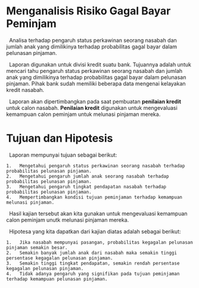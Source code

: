 # Menganalisis Risiko Gagal Bayar Peminjam
&nbsp;&nbsp;Analisa terhadap pengaruh status perkawinan seorang nasabah dan jumlah anak yang dimilikinya terhadap probabilitas gagal bayar dalam pelunasan pinjaman.

&nbsp;&nbsp;Laporan digunakan untuk divisi kredit suatu bank. Tujuannya adalah untuk mencari tahu pengaruh status perkawinan seorang nasabah dan jumlah anak yang dimilikinya terhadap probabilitas gagal bayar dalam pelunasan pinjaman. Pihak bank sudah memiliki beberapa data mengenai kelayakan kredit nasabah.

&nbsp;&nbsp;Laporan akan dipertimbangkan pada saat pembuatan **penilaian kredit** untuk calon nasabah. **Penilaian kredit** digunakan untuk mengevaluasi kemampuan calon peminjam untuk melunasi pinjaman mereka.


# Tujuan dan Hipotesis
&nbsp;&nbsp;Laporan mempunyai tujuan sebagai berikut:

    1.   Mengetahui pengaruh status perkawinan seorang nasabah terhadap probabilitas pelunasan pinjaman.
    2.   Mengetahui pengaruh jumlah anak seorang nasabah terhadap probabilitas pelunasan pinjaman.
    3.   Mengetahui pengaruh tingkat pendapatan nasabah terhadap probabilitas pelunasan pinjaman.
    4.   Mempertimbangkan kondisi tujuan peminjaman terhadap kemampuan melunasi pinjaman.

&nbsp;&nbsp;Hasil kajian tersebut akan kita gunakan untuk mengevaluasi kemampuan calon peminjam unutk melunasi pinjaman mereka.

&nbsp;&nbsp;Hipotesa yang kita dapatkan dari kajian diatas adalah sebagai berikut:

    1.   Jika nasabah mempunyai pasangan, probabilitas kegagalan pelunasan pinjaman semakin besar.
    2.   Semakin banyak jumlah anak dari nasabah maka semakin tinggi persentase kegagalan pelunasan pinjaman.
    3.   Semakin tinggi tingkat pendapatan, semakin rendah persentase kegagalan pelunasan pinjaman.
    4.   Tidak adanya pengaruh yang signifikan pada tujuan peminjaman terhadap kemampuan pelunasan pinjaman.
